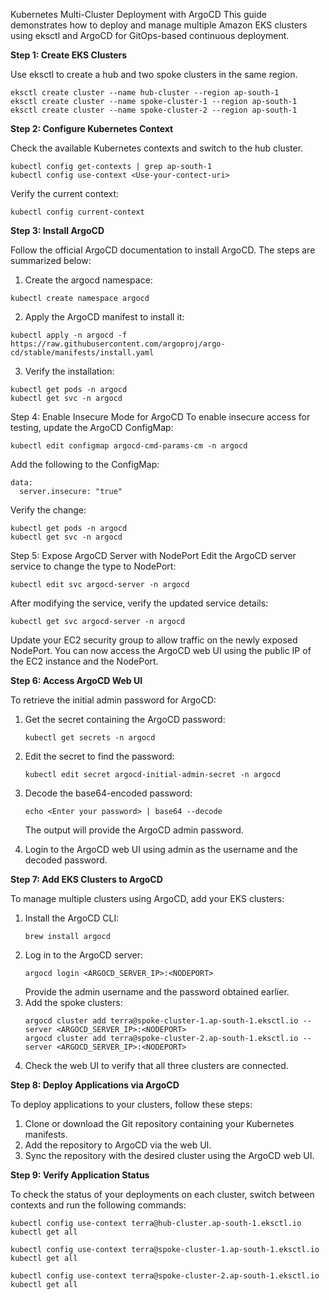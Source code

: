 Kubernetes Multi-Cluster Deployment with ArgoCD
This guide demonstrates how to deploy and manage multiple Amazon EKS clusters using eksctl and ArgoCD for GitOps-based continuous deployment.

**Step 1: Create EKS Clusters**

Use eksctl to create a hub and two spoke clusters in the same region.

```
eksctl create cluster --name hub-cluster --region ap-south-1
eksctl create cluster --name spoke-cluster-1 --region ap-south-1
eksctl create cluster --name spoke-cluster-2 --region ap-south-1
```

**Step 2: Configure Kubernetes Context**

Check the available Kubernetes contexts and switch to the hub cluster.

```
kubectl config get-contexts | grep ap-south-1
kubectl config use-context <Use-your-contect-uri>
```

Verify the current context:
```
kubectl config current-context
```

**Step 3: Install ArgoCD**

Follow the official ArgoCD documentation to install ArgoCD. The steps are summarized below:

1. Create the argocd namespace:
```
kubectl create namespace argocd
```
2. Apply the ArgoCD manifest to install it:
```
kubectl apply -n argocd -f https://raw.githubusercontent.com/argoproj/argo-cd/stable/manifests/install.yaml
```
3. Verify the installation:
```
kubectl get pods -n argocd
kubectl get svc -n argocd
```

Step 4: Enable Insecure Mode for ArgoCD
To enable insecure access for testing, update the ArgoCD ConfigMap:
```
kubectl edit configmap argocd-cmd-params-cm -n argocd
```
Add the following to the ConfigMap:
```
data:
  server.insecure: "true"
```
Verify the change:
```
kubectl get pods -n argocd
kubectl get svc -n argocd
```

Step 5: Expose ArgoCD Server with NodePort
Edit the ArgoCD server service to change the type to NodePort:
```
kubectl edit svc argocd-server -n argocd
```
After modifying the service, verify the updated service details:
```
kubectl get svc argocd-server -n argocd
```
Update your EC2 security group to allow traffic on the newly exposed NodePort. You can now access the ArgoCD web UI using the public IP of the EC2 instance and the NodePort.

**Step 6: Access ArgoCD Web UI**

To retrieve the initial admin password for ArgoCD:
1. Get the secret containing the ArgoCD password:
   ```
   kubectl get secrets -n argocd
   ```
2. Edit the secret to find the password:
   ```
   kubectl edit secret argocd-initial-admin-secret -n argocd
   ```
3. Decode the base64-encoded password:
   ```
   echo <Enter your password> | base64 --decode
   ```
   The output will provide the ArgoCD admin password.
   
4. Login to the ArgoCD web UI using admin as the username and the decoded password.

**Step 7: Add EKS Clusters to ArgoCD**

To manage multiple clusters using ArgoCD, add your EKS clusters:
  1. Install the ArgoCD CLI:
     ```
     brew install argocd
     ```
  2. Log in to the ArgoCD server:
     ```
     argocd login <ARGOCD_SERVER_IP>:<NODEPORT>
     ```
     Provide the admin username and the password obtained earlier.
  3. Add the spoke clusters:
     ```
     argocd cluster add terra@spoke-cluster-1.ap-south-1.eksctl.io --server <ARGOCD_SERVER_IP>:<NODEPORT>
     argocd cluster add terra@spoke-cluster-2.ap-south-1.eksctl.io --server <ARGOCD_SERVER_IP>:<NODEPORT>
     ```
  4. Check the web UI to verify that all three clusters are connected.

**Step 8: Deploy Applications via ArgoCD**

To deploy applications to your clusters, follow these steps:

  1. Clone or download the Git repository containing your Kubernetes manifests.
  2. Add the repository to ArgoCD via the web UI.
  3. Sync the repository with the desired cluster using the ArgoCD web UI.

**Step 9: Verify Application Status**

To check the status of your deployments on each cluster, switch between contexts and run the following commands:
```
kubectl config use-context terra@hub-cluster.ap-south-1.eksctl.io
kubectl get all

kubectl config use-context terra@spoke-cluster-1.ap-south-1.eksctl.io
kubectl get all

kubectl config use-context terra@spoke-cluster-2.ap-south-1.eksctl.io
kubectl get all
```
 
